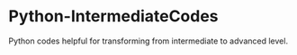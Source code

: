 # Python-IntermediateCodes
Python codes helpful for transforming from intermediate to advanced level.
